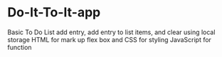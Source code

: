 # Do-It-To-It-app
Basic To Do List add entry, add entry to list items, and clear
using local storage
HTML for mark up
flex box and CSS for styling
JavaScript for function

